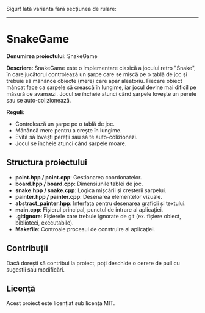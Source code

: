 Sigur! Iată varianta fără secțiunea de rulare:

---

# SnakeGame

**Denumirea proiectului**: SnakeGame

**Descriere**: SnakeGame este o implementare clasică a jocului retro "Snake", în care jucătorul controlează un șarpe care se mișcă pe o tablă de joc și trebuie să mănânce obiecte (mere) care apar aleatoriu. Fiecare obiect mâncat face ca șarpele să crească în lungime, iar jocul devine mai dificil pe măsură ce avansezi. Jocul se încheie atunci când șarpele lovește un perete sau se auto-colizionează.

**Reguli**:
- Controlează un șarpe pe o tablă de joc.
- Mănâncă mere pentru a crește în lungime.
- Evită să lovești pereții sau să te auto-colizionezi.
- Jocul se încheie atunci când șarpele moare.

## Structura proiectului

- **point.hpp / point.cpp**: Gestionarea coordonatelor.
- **board.hpp / board.cpp**: Dimensiunile tablei de joc.
- **snake.hpp / snake.cpp**: Logica mișcării și creșterii șarpelui.
- **painter.hpp / painter.cpp**: Desenarea elementelor vizuale.
- **abstract_painter.hpp**: Interfața pentru desenarea graficii și textului.
- **main.cpp**: Fișierul principal, punctul de intrare al aplicației.
- **.gitignore**: Fișierele care trebuie ignorate de git (ex. fișiere obiect, biblioteci, executabile).
- **Makefile**: Controale procesul de construire al aplicației.

## Contribuții

Dacă dorești să contribui la proiect, poți deschide o cerere de pull cu sugestii sau modificări.

## Licență

Acest proiect este licențiat sub licența MIT.
